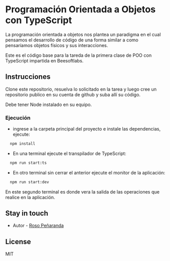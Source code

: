 # Programación Orientada a Objetos con TypeScript

La programación orientada a objetos nos plantea un paradigma en el cual pensamos
el desarrollo de código de una forma similar a como pensaríamos objetos físicos
y sus interacciones.

Este es el código base para la tareda de la primera clase de POO con TypeScript
impartida en Beesoftlabs.

## Instrucciones

Clone este repositorio, resuelva lo solicitado en la tarea y luego cree un
repositorio publico en su cuenta de github y suba allí su código.

Debe tener Node instalado en su equipo.

### Ejecución

- ingrese a la carpeta principal del proyecto e instale las dependencias,
  ejecute:

```bash
  npm install
```

- En una terminal ejecute el transpilador de TypeScript:

```bash
  npm run start:ts
```

- En otro terminal sin cerrar el anterior ejecute el monitor de la aplicación:

```bash
  npm run start:dev
```

En este segundo terminal es donde vera la salida de las operaciones que realice
en la aplicación.

## Stay in touch

- Autor - [Roso Peñaranda](https://github.com/RosoPenaranda/)

## License

MIT
